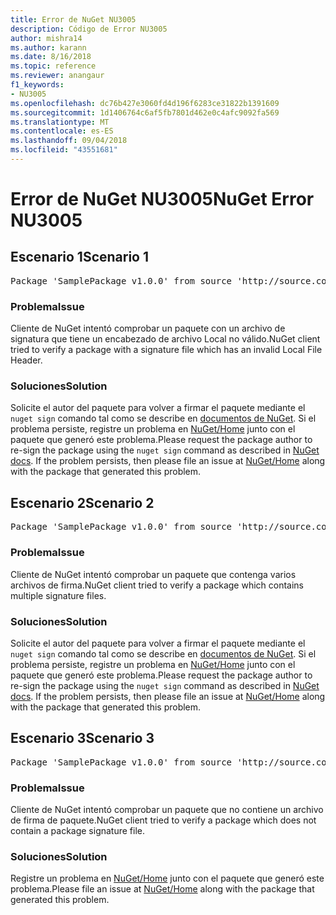```yaml
---
title: Error de NuGet NU3005
description: Código de Error NU3005
author: mishra14
ms.author: karann
ms.date: 8/16/2018
ms.topic: reference
ms.reviewer: anangaur
f1_keywords:
- NU3005
ms.openlocfilehash: dc76b427e3060fd4d196f6283ce31822b1391609
ms.sourcegitcommit: 1d1406764c6af5fb7801d462e0c4afc9092fa569
ms.translationtype: MT
ms.contentlocale: es-ES
ms.lasthandoff: 09/04/2018
ms.locfileid: "43551681"
---
```

# <a name="nuget-error-nu3005"></a><span data-ttu-id="bc6e2-103">Error de NuGet NU3005</span><span class="sxs-lookup"><span data-stu-id="bc6e2-103">NuGet Error NU3005</span></span>

## <a name="scenario-1"></a><span data-ttu-id="bc6e2-104">Escenario 1</span><span class="sxs-lookup"><span data-stu-id="bc6e2-104">Scenario 1</span></span>

<pre>Package 'SamplePackage v1.0.0' from source 'http://source.com/index.json': The package contains an invalid package signature file.</pre>

### <a name="issue"></a><span data-ttu-id="bc6e2-105">Problema</span><span class="sxs-lookup"><span data-stu-id="bc6e2-105">Issue</span></span>

<span data-ttu-id="bc6e2-106">Cliente de NuGet intentó comprobar un paquete con un archivo de signatura que tiene un encabezado de archivo Local no válido.</span><span class="sxs-lookup"><span data-stu-id="bc6e2-106">NuGet client tried to verify a package with a signature file which has an invalid Local File Header.</span></span>


### <a name="solution"></a><span data-ttu-id="bc6e2-107">Soluciones</span><span class="sxs-lookup"><span data-stu-id="bc6e2-107">Solution</span></span>

<span data-ttu-id="bc6e2-108">Solicite el autor del paquete para volver a firmar el paquete mediante el `nuget sign` comando tal como se describe en [documentos de NuGet](https://docs.microsoft.com/en-us/nuget/create-packages/sign-a-package). Si el problema persiste, registre un problema en [NuGet/Home](https://github.com/NuGet/Home/issues) junto con el paquete que generó este problema.</span><span class="sxs-lookup"><span data-stu-id="bc6e2-108">Please request the package author to re-sign the package using the `nuget sign` command as described in [NuGet docs](https://docs.microsoft.com/en-us/nuget/create-packages/sign-a-package). If the problem persists, then please file an issue at [NuGet/Home](https://github.com/NuGet/Home/issues) along with the package that generated this problem.</span></span>



## <a name="scenario-2"></a><span data-ttu-id="bc6e2-109">Escenario 2</span><span class="sxs-lookup"><span data-stu-id="bc6e2-109">Scenario 2</span></span>

<pre>Package 'SamplePackage v1.0.0' from source 'http://source.com/index.json': The package contains multiple package signature files.</pre>

### <a name="issue"></a><span data-ttu-id="bc6e2-110">Problema</span><span class="sxs-lookup"><span data-stu-id="bc6e2-110">Issue</span></span>

<span data-ttu-id="bc6e2-111">Cliente de NuGet intentó comprobar un paquete que contenga varios archivos de firma.</span><span class="sxs-lookup"><span data-stu-id="bc6e2-111">NuGet client tried to verify a package which contains multiple signature files.</span></span>


### <a name="solution"></a><span data-ttu-id="bc6e2-112">Soluciones</span><span class="sxs-lookup"><span data-stu-id="bc6e2-112">Solution</span></span>

<span data-ttu-id="bc6e2-113">Solicite el autor del paquete para volver a firmar el paquete mediante el `nuget sign` comando tal como se describe en [documentos de NuGet](https://docs.microsoft.com/en-us/nuget/create-packages/sign-a-package). Si el problema persiste, registre un problema en [NuGet/Home](https://github.com/NuGet/Home/issues) junto con el paquete que generó este problema.</span><span class="sxs-lookup"><span data-stu-id="bc6e2-113">Please request the package author to re-sign the package using the `nuget sign` command as described in [NuGet docs](https://docs.microsoft.com/en-us/nuget/create-packages/sign-a-package). If the problem persists, then please file an issue at [NuGet/Home](https://github.com/NuGet/Home/issues) along with the package that generated this problem.</span></span>



## <a name="scenario-3"></a><span data-ttu-id="bc6e2-114">Escenario 3</span><span class="sxs-lookup"><span data-stu-id="bc6e2-114">Scenario 3</span></span>

<pre>Package 'SamplePackage v1.0.0' from source 'http://source.com/index.json': The package does not contain a valid package signature file.</pre>

### <a name="issue"></a><span data-ttu-id="bc6e2-115">Problema</span><span class="sxs-lookup"><span data-stu-id="bc6e2-115">Issue</span></span>

<span data-ttu-id="bc6e2-116">Cliente de NuGet intentó comprobar un paquete que no contiene un archivo de firma de paquete.</span><span class="sxs-lookup"><span data-stu-id="bc6e2-116">NuGet client tried to verify a package which does not contain a package signature file.</span></span>


### <a name="solution"></a><span data-ttu-id="bc6e2-117">Soluciones</span><span class="sxs-lookup"><span data-stu-id="bc6e2-117">Solution</span></span>

<span data-ttu-id="bc6e2-118">Registre un problema en [NuGet/Home](https://github.com/NuGet/Home/issues) junto con el paquete que generó este problema.</span><span class="sxs-lookup"><span data-stu-id="bc6e2-118">Please file an issue at [NuGet/Home](https://github.com/NuGet/Home/issues) along with the package that generated this problem.</span></span>



